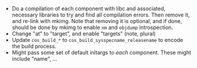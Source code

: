 - Do a compilation of each component with libc and associated, necessary libraries to try and find all compilation errors.
    Then remove it, and re-link with mkimg.
	Note that removing it is optional, and if done, should be done by mkimg to enable `nm` and `objdump` introspection.
- Change "at" to "target", and enable "targets" (note, plural)
- Update `cos_build_*` to `cos_build_sysspecname_releasename` to encode the build process.
- Might pass some set of default initargs to *each* component.
    These might include "name", ...
